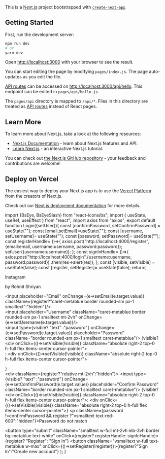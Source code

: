 This is a [Next.js](https://nextjs.org/) project bootstrapped with [`create-next-app`](https://github.com/vercel/next.js/tree/canary/packages/create-next-app).

## Getting Started

First, run the development server:

```bash
npm run dev
# or
yarn dev
```

Open [http://localhost:3000](http://localhost:3000) with your browser to see the result.

You can start editing the page by modifying `pages/index.js`. The page auto-updates as you edit the file.

[API routes](https://nextjs.org/docs/api-routes/introduction) can be accessed on [http://localhost:3000/api/hello](http://localhost:3000/api/hello). This endpoint can be edited in `pages/api/hello.js`.

The `pages/api` directory is mapped to `/api/*`. Files in this directory are treated as [API routes](https://nextjs.org/docs/api-routes/introduction) instead of React pages.

## Learn More

To learn more about Next.js, take a look at the following resources:

- [Next.js Documentation](https://nextjs.org/docs) - learn about Next.js features and API.
- [Learn Next.js](https://nextjs.org/learn) - an interactive Next.js tutorial.

You can check out [the Next.js GitHub repository](https://github.com/vercel/next.js/) - your feedback and contributions are welcome!

## Deploy on Vercel

The easiest way to deploy your Next.js app is to use the [Vercel Platform](https://vercel.com/new?utm_medium=default-template&filter=next.js&utm_source=create-next-app&utm_campaign=create-next-app-readme) from the creators of Next.js.

Check out our [Next.js deployment documentation](https://nextjs.org/docs/deployment) for more details.



import {BsEye, BsEyeSlash} from "react-icons/bs";
import { useState, useRef, useEffect } from "react";
import axios from "axios";
export default function Login({setUser}){
    const [confirmPassword, setConfirmPassword] = useState("");
    const [email,setEmail]=useState("");
    const [username, setUsername]= useState("");
    const [password, setPassword]= useState("");
    const registerHandle= ()=>{
        axios.post("http://localhost:4000/register",{email:email, username:username, password:password});
        setUser({username:username});
    };
    const signInHandle= ()=>{
        axios.post("http://localhost:4000/login",{username:username, password:password})
        .then(res=>alert(res));
    };
    const [visible, setVisible] = useState(false); 
    const [register, setRegister]= useState(false);
    return(
        <div className="h-screen w-full overflow-y-hidden">
            <div className="flex flex-col items-center justify-center h-screen drop-shadow text-center px-2vw py-2vh">
                <span className="logo vbigtext pr-2 cursor-pointer scale-150 py-1vh">Instagram</span>
                <p className="vsmalltext pb-4vh">by Rohnit Shriyan</p>
                <form>
                <input placeholder="Email" onChange={e=>setEmail(e.target.value)} className={register?"caret-metablue border rounded-sm px-1 smalltext":"hidden"}/><br/>
                <input placeholder="Username" className="caret-metablue border rounded-sm px-1 smalltext mt-2vh" onChange={e=>setUsername(e.target.value)}/><br/>
                <div className="relative mt-2vh">
                    <input type={visible? "text" :"password"} onChange={e=>setPassword(e.target.value)} placeholder="Password" className="border rounded-sm px-1 smalltext caret-metablue"/>
                    {visible? <div onClick={()=>setVisible(!visible)} className="absolute right-2 top-0 h-full flex items-center cursor-pointer"><BsEyeSlash className="text-neutral-600"/></div>: <div onClick={()=>setVisible(!visible)} className="absolute right-2 top-0 h-full flex items-center cursor-pointer"><BsEye className="text-neutral-600"/></div>}
                </div>
                <div className={register?"relative mt-2vh":"hidden"}>
                    <input type={visible? "text" :"password"} onChange={e=>setConfirmPassword(e.target.value)} placeholder="Confirm Password" className="border rounded-sm px-1 smalltext caret-metablue"/>
                    {visible? <div onClick={()=>setVisible(!visible)} className="absolute right-2 top-0 h-full flex items-center cursor-pointer"><BsEyeSlash className="text-neutral-600"/></div>: <div onClick={()=>setVisible(!visible)} className="absolute right-2 top-0 h-full flex items-center cursor-pointer"><BsEye className="text-neutral-600"/></div>}
                </div>
                <p className={password !=confirmPassword && register ?"vsmalltext text-red-600":"hidden"}>Password do not match</p>
                <button type="submit" className="smalltext w-full mt-2vh mb-3vh border bg-metablue text-white" onClick={register? registerHandle: signInHandle}>{register? "Register": "Sign In"}</button>
                </form>
                <button className="vsmalltext w-full text-metablue w-max" onClick={()=>setRegister(!register)}>{register?"Sign In":"Create new account"}</button>
            </div>
        </div>
    );
}